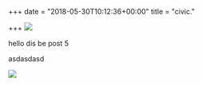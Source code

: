 +++
date = "2018-05-30T10:12:36+00:00"
title = "civic."

+++
![](http://image.superstreetonline.com/f/38046207+re0+cr1+ar0/htup-1109-01%2B1997-honda-civic-dx%2Bcover.jpg)

hello dis be post 5

asdasdasd

![](http://image.superstreetonline.com/f/38046207+re0+cr1+ar0/htup-1109-01%2B1997-honda-civic-dx%2Bcover.jpg)